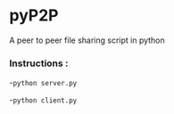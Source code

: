 # pyP2P

A peer to peer file sharing script in python

### Instructions :

-`python server.py`

-`python client.py`

